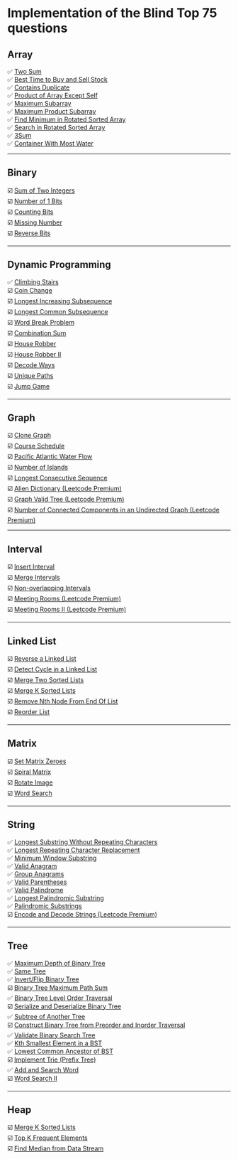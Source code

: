# Implementation of the Blind Top 75 questions 

## Array

✅ [Two Sum](https://leetcode.com/problems/two-sum/)  
✅ [Best Time to Buy and Sell Stock](https://leetcode.com/problems/best-time-to-buy-and-sell-stock/)  
✅ [Contains Duplicate](https://leetcode.com/problems/contains-duplicate/)  
✅ [Product of Array Except Self](https://leetcode.com/problems/product-of-array-except-self/)  
✅ [Maximum Subarray](https://leetcode.com/problems/maximum-subarray/)  
✅ [Maximum Product Subarray](https://leetcode.com/problems/maximum-product-subarray/)  
✅ [Find Minimum in Rotated Sorted Array](https://leetcode.com/problems/find-minimum-in-rotated-sorted-array/)  
✅ [Search in Rotated Sorted Array](https://leetcode.com/problems/search-in-rotated-sorted-array/)  
✅ [3Sum](https://leetcode.com/problems/3sum/)  
✅ [Container With Most Water](https://leetcode.com/problems/container-with-most-water/)

---

## Binary

☑️ [Sum of Two Integers](https://leetcode.com/problems/sum-of-two-integers/)  
☑️ [Number of 1 Bits](https://leetcode.com/problems/number-of-1-bits/)  
☑️ [Counting Bits](https://leetcode.com/problems/counting-bits/)  
☑️ [Missing Number](https://leetcode.com/problems/missing-number/)  
☑️ [Reverse Bits](https://leetcode.com/problems/reverse-bits/)

---

## Dynamic Programming

✅ [Climbing Stairs](https://leetcode.com/problems/climbing-stairs/)  
☑️ [Coin Change](https://leetcode.com/problems/coin-change/)  
☑️ [Longest Increasing Subsequence](https://leetcode.com/problems/longest-increasing-subsequence/)  
☑️ [Longest Common Subsequence](https://leetcode.com/problems/longest-common-subsequence/)  
☑️ [Word Break Problem](https://leetcode.com/problems/word-break/)  
☑️ [Combination Sum](https://leetcode.com/problems/combination-sum-iv/)  
☑️ [House Robber](https://leetcode.com/problems/house-robber/)  
☑️ [House Robber II](https://leetcode.com/problems/house-robber-ii/)  
☑️ [Decode Ways](https://leetcode.com/problems/decode-ways/)  
☑️ [Unique Paths](https://leetcode.com/problems/unique-paths/)  
☑️ [Jump Game](https://leetcode.com/problems/jump-game/)

---

## Graph

☑️ [Clone Graph](https://leetcode.com/problems/clone-graph/)  
☑️ [Course Schedule](https://leetcode.com/problems/course-schedule/)  
☑️ [Pacific Atlantic Water Flow](https://leetcode.com/problems/pacific-atlantic-water-flow/)  
☑️ [Number of Islands](https://leetcode.com/problems/number-of-islands/)  
☑️ [Longest Consecutive Sequence](https://leetcode.com/problems/longest-consecutive-sequence/)  
☑️ [Alien Dictionary (Leetcode Premium)](https://leetcode.com/problems/alien-dictionary/)  
☑️ [Graph Valid Tree (Leetcode Premium)](https://leetcode.com/problems/graph-valid-tree/)  
☑️ [Number of Connected Components in an Undirected Graph (Leetcode Premium)](https://leetcode.com/problems/number-of-connected-components-in-an-undirected-graph/)

---

## Interval

☑️ [Insert Interval](https://leetcode.com/problems/insert-interval/)  
☑️ [Merge Intervals](https://leetcode.com/problems/merge-intervals/)  
☑️ [Non-overlapping Intervals](https://leetcode.com/problems/non-overlapping-intervals/)  
☑️ [Meeting Rooms (Leetcode Premium)](https://leetcode.com/problems/meeting-rooms/)  
☑️ [Meeting Rooms II (Leetcode Premium)](https://leetcode.com/problems/meeting-rooms-ii/)

---

## Linked List

☑️ [Reverse a Linked List](https://leetcode.com/problems/reverse-linked-list/)  
☑️ [Detect Cycle in a Linked List](https://leetcode.com/problems/linked-list-cycle/)  
☑️ [Merge Two Sorted Lists](https://leetcode.com/problems/merge-two-sorted-lists/)  
☑️ [Merge K Sorted Lists](https://leetcode.com/problems/merge-k-sorted-lists/)  
☑️ [Remove Nth Node From End Of List](https://leetcode.com/problems/remove-nth-node-from-end-of-list/)  
☑️ [Reorder List](https://leetcode.com/problems/reorder-list/)

---

## Matrix

☑️ [Set Matrix Zeroes](https://leetcode.com/problems/set-matrix-zeroes/)  
☑️ [Spiral Matrix](https://leetcode.com/problems/spiral-matrix/)  
☑️ [Rotate Image](https://leetcode.com/problems/rotate-image/)  
☑️ [Word Search](https://leetcode.com/problems/word-search/)

---

## String

✅ [Longest Substring Without Repeating Characters](https://leetcode.com/problems/longest-substring-without-repeating-characters/)  
✅ [Longest Repeating Character Replacement](https://leetcode.com/problems/longest-repeating-character-replacement/)  
✅ [Minimum Window Substring](https://leetcode.com/problems/minimum-window-substring/)  
✅ [Valid Anagram](https://leetcode.com/problems/valid-anagram/)  
✅ [Group Anagrams](https://leetcode.com/problems/group-anagrams/)  
✅ [Valid Parentheses](https://leetcode.com/problems/valid-parentheses/)  
✅ [Valid Palindrome](https://leetcode.com/problems/valid-palindrome/)  
✅ [Longest Palindromic Substring](https://leetcode.com/problems/longest-palindromic-substring/)  
✅ [Palindromic Substrings](https://leetcode.com/problems/palindromic-substrings/)  
☑️ [Encode and Decode Strings (Leetcode Premium)](https://leetcode.com/problems/encode-and-decode-strings/)

---

## Tree
✅️ [Maximum Depth of Binary Tree](https://leetcode.com/problems/maximum-depth-of-binary-tree/)  
✅️ [Same Tree](https://leetcode.com/problems/same-tree/)  
✅️ [Invert/Flip Binary Tree](https://leetcode.com/problems/invert-binary-tree/)  
☑️ [Binary Tree Maximum Path Sum](https://leetcode.com/problems/binary-tree-maximum-path-sum/)  
✅️ [Binary Tree Level Order Traversal](https://leetcode.com/problems/binary-tree-level-order-traversal/)  
☑️ [Serialize and Deserialize Binary Tree](https://leetcode.com/problems/serialize-and-deserialize-binary-tree/)  
✅️ [Subtree of Another Tree](https://leetcode.com/problems/subtree-of-another-tree/)  
☑️ [Construct Binary Tree from Preorder and Inorder Traversal](https://leetcode.com/problems/construct-binary-tree-from-preorder-and-inorder-traversal/)  
✅ [Validate Binary Search Tree](https://leetcode.com/problems/validate-binary-search-tree/)  
✅ [Kth Smallest Element in a BST](https://leetcode.com/problems/kth-smallest-element-in-a-bst/)  
✅ [Lowest Common Ancestor of BST](https://leetcode.com/problems/lowest-common-ancestor-of-a-binary-search-tree/)  
☑️ [Implement Trie (Prefix Tree)](https://leetcode.com/problems/implement-trie-prefix-tree/)  
✅  [Add and Search Word](https://leetcode.com/problems/add-and-search-word-data-structure-design/)  
☑️ [Word Search II](https://leetcode.com/problems/word-search-ii/)

---

## Heap

☑️ [Merge K Sorted Lists](https://leetcode.com/problems/merge-k-sorted-lists/)  
☑️ [Top K Frequent Elements](https://leetcode.com/problems/top-k-frequent-elements/)  
☑️ [Find Median from Data Stream](https://leetcode.com/problems/find-median-from-data-stream/)
